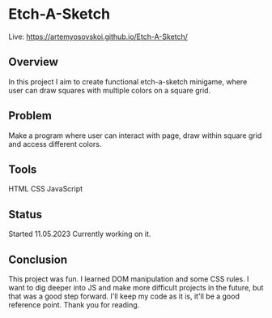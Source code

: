 # Etch-A-Sketch 
Live: https://artemyosovskoi.github.io/Etch-A-Sketch/
## Overview
In this project I aim to create functional etch-a-sketch minigame, where user can draw squares with multiple colors on a square grid.

## Problem
Make a program where user can interact with page, draw within square grid and access different colors.

## Tools
HTML
CSS
JavaScript

## Status
Started 11.05.2023
Currently working on it.

## Conclusion
This project was fun. I learned DOM manipulation and some CSS rules. I want to dig deeper into JS and make more difficult projects in the future, but that was a good step forward. I'll keep my code as it is, it'll be a good reference point. 
Thank you for reading.

